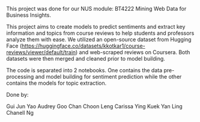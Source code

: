 This project was done for our NUS module: BT4222 Mining Web Data for Business Insights.

This project aims to create models to predict sentiments and extract key information and topics from course reviews to help students and professors analyze them with ease.
We utilized an open-source dataset from Hugging Face (https://huggingface.co/datasets/kkotkar1/course-reviews/viewer/default/train) and web-scraped reviews on Coursera.
Both datasets were then merged and cleaned prior to model building.

The code is separated into 2 notebooks. One contains the data pre-processing and model building for sentiment prediction while the other contains the models for topic extraction.


Done by:

Gui Jun Yao
Audrey Goo
Chan Choon Leng
Carissa Ying
Kuek Yan Ling
Chanell Ng
